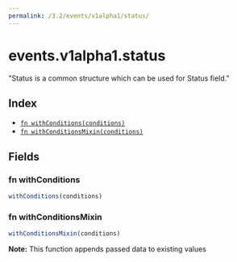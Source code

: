 ```yaml
---
permalink: /3.2/events/v1alpha1/status/
---
```


# events.v1alpha1.status

"Status is a common structure which can be used for Status field."

## Index

* [`fn withConditions(conditions)`](#fn-withconditions)
* [`fn withConditionsMixin(conditions)`](#fn-withconditionsmixin)

## Fields

### fn withConditions

```ts
withConditions(conditions)
```



### fn withConditionsMixin

```ts
withConditionsMixin(conditions)
```



**Note:** This function appends passed data to existing values